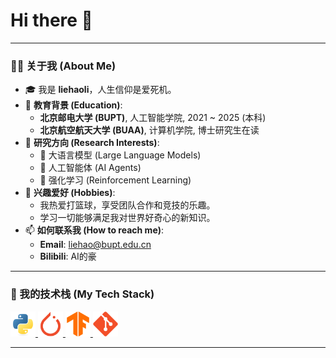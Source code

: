 # Hi there 👋

---

### 👨‍💻 关于我 (About Me)

- 🎓 我是 **liehaoli**，人生信仰是爱死机。
- 🏫 **教育背景 (Education)**:
  - **北京邮电大学 (BUPT)**, 人工智能学院, 2021 ~ 2025 (本科)
  - **北京航空航天大学 (BUAA)**, 计算机学院, 博士研究生在读
- 🔭 **研究方向 (Research Interests)**:
  - 🤖 大语言模型 (Large Language Models)
  - 🧠 人工智能体 (AI Agents)
  - 🚀 强化学习 (Reinforcement Learning)
- 🏀 **兴趣爱好 (Hobbies)**:
  - 我热爱打篮球，享受团队合作和竞技的乐趣。
  - 学习一切能够满足我对世界好奇心的新知识。
- 📫 **如何联系我 (How to reach me)**:
  - **Email**: [liehao@bupt.edu.cn](mailto:liehao@bupt.edu.cn)
  - **Bilibili**: AI的豪

---

### 🚀 我的技术栈 (My Tech Stack)

<p align="left">
  <a href="https://www.python.org" target="_blank"> <img src="https://raw.githubusercontent.com/devicons/devicon/master/icons/python/python-original.svg" alt="python" width="40" height="40"/> </a>
  <a href="https://pytorch.org/" target="_blank"> <img src="https://raw.githubusercontent.com/devicons/devicon/master/icons/pytorch/pytorch-original.svg" alt="pytorch" width="40" height="40"/> </a>
  <a href="https://www.tensorflow.org" target="_blank"> <img src="https://raw.githubusercontent.com/devicons/devicon/master/icons/tensorflow/tensorflow-original.svg" alt="tensorflow" width="40" height="40"/> </a>
  <a href="https://git-scm.com/" target="_blank"> <img src="https://raw.githubusercontent.com/devicons/devicon/master/icons/git/git-original.svg" alt="git" width="40" height="40"/> </a>
</p>

---
